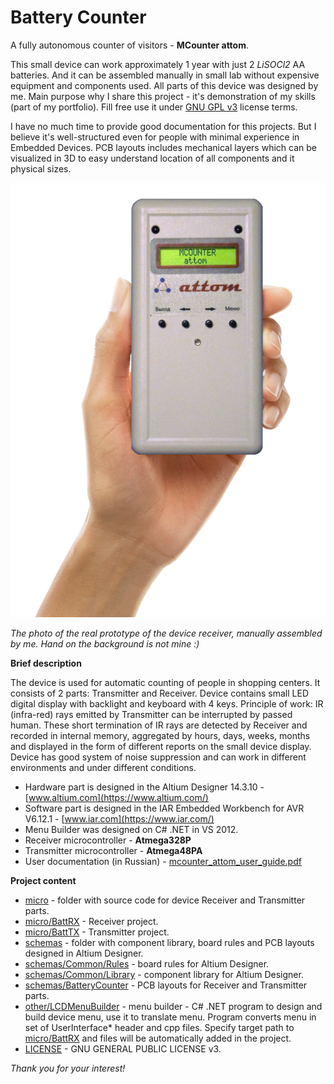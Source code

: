 # **Battery Counter**

A fully autonomous counter of visitors - **MCounter attom**.

This small device can work approximately 1 year with just 2 *LiSOCl2* AA batteries. And it can be assembled manually in small lab without expensive equipment and components used. All parts of this device was designed by me. Main purpose why I share this project - it's demonstration of my skills (part of my portfolio). Fill free use it under [GNU GPL v3](./LICENSE) license terms.

I have no much time to provide good documentation for this projects. But I believe it's well-structured even for people with minimal experience in Embedded Devices. PCB layouts includes mechanical layers which can be visualized in 3D to easy understand location of all components and it physical sizes.

![Battery Counter](./images/main.png)

*The photo of the real prototype of the device receiver, manually assembled by me. Hand on the background is not mine :)*

**Brief description**

The device is used for automatic counting of people in shopping centers. It consists of 2 parts: Transmitter and Receiver. Device contains small LED digital display with backlight and keyboard with 4 keys. Principle of work: IR (infra-red) rays emitted by Transmitter can be interrupted by passed human. These short termination of IR rays are detected by Receiver and recorded in internal memory, aggregated by hours, days, weeks, months and displayed in the form of different reports on the small device display. Device has good system of noise suppression and can work in different environments and under different conditions.

* Hardware part is designed in the Altium Designer 14.3.10 - [www.altium.com](https://www.altium.com/)
* Software part is designed in the IAR Embedded Workbench for AVR V6.12.1 - [www.iar.com](https://www.iar.com/)
* Menu Builder was designed on C# .NET in VS 2012.
* Receiver microcontroller - **Atmega328P**
* Transmitter microcontroller - **Atmega48PA**
* User documentation (in Russian) - [mcounter_attom_user_guide.pdf](https://mcounter.com.ua/filesdocs/mcounterx/mcounter_attom_user_guide.pdf)

**Project content**
* [micro](./micro) - folder with source code for device Receiver and Transmitter parts.
* [micro/BattRX](./micro/BattRX) - Receiver project.
* [micro/BattTX](./micro/BattTX) - Transmitter project.
* [schemas](./schemas) - folder with component library, board rules and PCB layouts designed in Altium Designer.
* [schemas/Common/Rules](./schemas/Common/Rules) - board rules for Altium Designer.
* [schemas/Common/Library](./schemas/Common/Library) - component library for Altium Designer.
* [schemas/BatteryCounter](./schemas/BatteryCounter) - PCB layouts for Receiver and Transmitter parts.
* [other/LCDMenuBuilder](./other/LCDMenuBuilder) - menu builder - C# .NET program to design and build device menu, use it to translate menu. Program converts menu in set of UserInterface* header and cpp files. Specify target path to [micro/BattRX](./micro/BattRX) and files will be automatically added in the project.
* [LICENSE](./LICENSE) - GNU GENERAL PUBLIC LICENSE v3.

*Thank you for your interest!*
